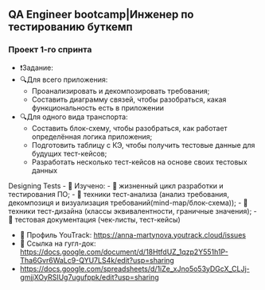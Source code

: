 
## QA Engineer bootcamp|Инженер по тестированию буткемп
### Проект 1-го спринта
- ❗️Задание:
 - 🔍Для всего приложения:
   - Проанализировать и декомпозировать требования;
   - Составить диаграмму связей, чтобы разобраться, какая функциональность есть в приложении
 - 🔍Для одного вида транспорта:
   - Составить блок-схему, чтобы разобраться, как работает определённая логика приложения;
   - Подготовить таблицу с КЭ, чтобы получить тестовые данные для будущих тест-кейсов;
   - Разработать несколько тест-кейсов на основе своих тестовых данных

Designing Tests
     - 📍 Изучено:
       - 📎 жизненный цикл разработки и тестирования ПО;
       - 📎 техники тест-анализа (анализ требования, декомпозиця и визуализация требований(mind-map/блок-схема));
       - 📎 техники тест-дизайна (классы эквивалентности, граничные значения);
       - 📎 тестовая документация (чек-листы, тест-кейсы)

- 📌 Профиль YouTrack: https://anna-martynova.youtrack.cloud/issues
- 📌 Ссылка на гугл-док: https://docs.google.com/document/d/18HtfdUZ_1qzp2Y551h1P-Tha6Gvr6WaLc9-QYU7LS4k/edit?usp=sharing
- https://docs.google.com/spreadsheets/d/1iZe_xJno5o53yDGcX_CLJj-gmjjXOyRSIUg7ugufppk/edit?usp=sharing
